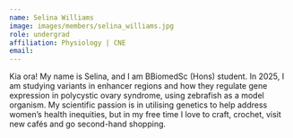 ```yaml
---
name: Selina Williams
image: images/members/selina_williams.jpg
role: undergrad
affiliation: Physiology | CNE
email: 
---
```


Kia ora! My name is Selina, and I am BBiomedSc (Hons) student. In 2025, I am studying variants in enhancer regions and how they regulate gene expression in polycystic ovary syndrome, using zebrafish as a model organism. My scientific passion is in utilising genetics to help address women’s health inequities, but in my free time I love to craft, crochet, visit new cafés and go second-hand shopping.
